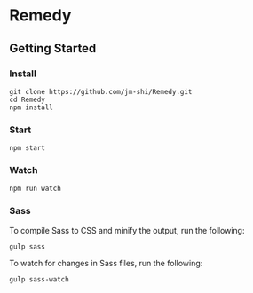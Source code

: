 # Remedy

## Getting Started

### Install
```
git clone https://github.com/jm-shi/Remedy.git
cd Remedy
npm install
```

### Start
```
npm start
```

### Watch
```
npm run watch
```

### Sass
To compile Sass to CSS and minify the output, run the following:
```
gulp sass
```
To watch for changes in Sass files, run the following:
```
gulp sass-watch
```
